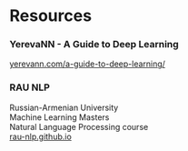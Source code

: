 # Resources

### YerevaNN - A Guide to Deep Learning  
[yerevann.com/a-guide-to-deep-learning/](http://yerevann.com/a-guide-to-deep-learning/)

### RAU NLP
Russian-Armenian University  
Machine Learning Masters  
Natural Language Processing course  
[rau-nlp.github.io](https://rau-nlp.github.io/)

